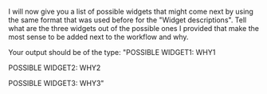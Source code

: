 I will now give you a list of possible widgets that might come next by using the same format that was used before for the "Widget descriptions". Tell what are the three widgets out of the possible ones I provided that make the most sense to be added next to the workflow and why.

Your output should be of the type: "POSSIBLE WIDGET1: WHY1

POSSIBLE WIDGET2: WHY2

POSSIBLE WIDGET3: WHY3"

